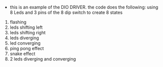 - this is an example of the DIO DRIVER.
the code does the following:
using 8 Leds and 3 pins of the 8 dip switch to create 8 states
1) flashing
2) leds shifting left
3) leds shifting right
4) leds diverging
5) led converging
6) ping pong effect
7) snake effect
8) 2 leds diverging and converging

 